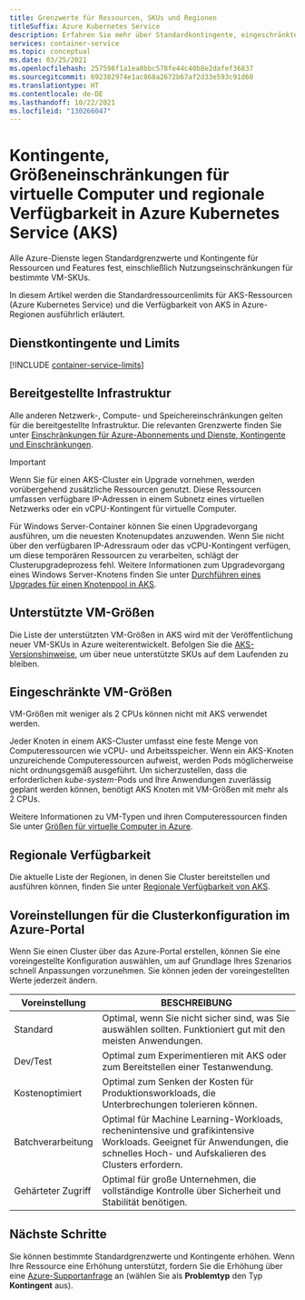 ```yaml
---
title: Grenzwerte für Ressourcen, SKUs und Regionen
titleSuffix: Azure Kubernetes Service
description: Erfahren Sie mehr über Standardkontingente, eingeschränkte SKU-Größen für Knoten-VMs und regionale Verfügbarkeit von Azure Kubernetes Service (AKS).
services: container-service
ms.topic: conceptual
ms.date: 03/25/2021
ms.openlocfilehash: 257598f1a1ea8bbc578fe44c40b8e2dafef36837
ms.sourcegitcommit: 692382974e1ac868a2672b67af2d33e593c91d60
ms.translationtype: HT
ms.contentlocale: de-DE
ms.lasthandoff: 10/22/2021
ms.locfileid: "130266047"
---
```

# <a name="quotas-virtual-machine-size-restrictions-and-region-availability-in-azure-kubernetes-service-aks"></a>Kontingente, Größeneinschränkungen für virtuelle Computer und regionale Verfügbarkeit in Azure Kubernetes Service (AKS)

Alle Azure-Dienste legen Standardgrenzwerte und Kontingente für Ressourcen und Features fest, einschließlich Nutzungseinschränkungen für bestimmte VM-SKUs.

In diesem Artikel werden die Standardressourcenlimits für AKS-Ressourcen (Azure Kubernetes Service) und die Verfügbarkeit von AKS in Azure-Regionen ausführlich erläutert.

## <a name="service-quotas-and-limits"></a>Dienstkontingente und Limits

[!INCLUDE [container-service-limits](../../includes/container-service-limits.md)]

## <a name="provisioned-infrastructure"></a>Bereitgestellte Infrastruktur

Alle anderen Netzwerk-, Compute- und Speichereinschränkungen gelten für die bereitgestellte Infrastruktur. Die relevanten Grenzwerte finden Sie unter [Einschränkungen für Azure-Abonnements und Dienste, Kontingente und Einschränkungen](../azure-resource-manager/management/azure-subscription-service-limits.md).

> [!IMPORTANT]
> Wenn Sie für einen AKS-Cluster ein Upgrade vornehmen, werden vorübergehend zusätzliche Ressourcen genutzt. Diese Ressourcen umfassen verfügbare IP-Adressen in einem Subnetz eines virtuellen Netzwerks oder ein vCPU-Kontingent für virtuelle Computer. 
>
> Für Windows Server-Container können Sie einen Upgradevorgang ausführen, um die neuesten Knotenupdates anzuwenden. Wenn Sie nicht über den verfügbaren IP-Adressraum oder das vCPU-Kontingent verfügen, um diese temporären Ressourcen zu verarbeiten, schlägt der Clusterupgradeprozess fehl. Weitere Informationen zum Upgradevorgang eines Windows Server-Knotens finden Sie unter [Durchführen eines Upgrades für einen Knotenpool in AKS][nodepool-upgrade].

## <a name="supported-vm-sizes"></a>Unterstützte VM-Größen

Die Liste der unterstützten VM-Größen in AKS wird mit der Veröffentlichung neuer VM-SKUs in Azure weiterentwickelt. Befolgen Sie die [AKS-Versionshinweise](https://github.com/Azure/AKS/releases), um über neue unterstützte SKUs auf dem Laufenden zu bleiben.

## <a name="restricted-vm-sizes"></a>Eingeschränkte VM-Größen

VM-Größen mit weniger als 2 CPUs können nicht mit AKS verwendet werden.

Jeder Knoten in einem AKS-Cluster umfasst eine feste Menge von Computeressourcen wie vCPU- und Arbeitsspeicher. Wenn ein AKS-Knoten unzureichende Computeressourcen aufweist, werden Pods möglicherweise nicht ordnungsgemäß ausgeführt. Um sicherzustellen, dass die erforderlichen *kube-system*-Pods und Ihre Anwendungen zuverlässig geplant werden können, benötigt AKS Knoten mit VM-Größen mit mehr als 2 CPUs.

Weitere Informationen zu VM-Typen und ihren Computeressourcen finden Sie unter [Größen für virtuelle Computer in Azure][vm-skus].

## <a name="region-availability"></a>Regionale Verfügbarkeit

Die aktuelle Liste der Regionen, in denen Sie Cluster bereitstellen und ausführen können, finden Sie unter [Regionale Verfügbarkeit von AKS][region-availability].

## <a name="cluster-configuration-presets-in-the-azure-portal"></a>Voreinstellungen für die Clusterkonfiguration im Azure-Portal

Wenn Sie einen Cluster über das Azure-Portal erstellen, können Sie eine voreingestellte Konfiguration auswählen, um auf Grundlage Ihres Szenarios schnell Anpassungen vorzunehmen. Sie können jeden der voreingestellten Werte jederzeit ändern.

| Voreinstellung           | BESCHREIBUNG                                                            |
|------------------|------------------------------------------------------------------------|
| Standard         | Optimal, wenn Sie nicht sicher sind, was Sie auswählen sollten. Funktioniert gut mit den meisten Anwendungen. |
| Dev/Test         | Optimal zum Experimentieren mit AKS oder zum Bereitstellen einer Testanwendung. |
| Kostenoptimiert   | Optimal zum Senken der Kosten für Produktionsworkloads, die Unterbrechungen tolerieren können. |
| Batchverarbeitung | Optimal für Machine Learning-Workloads, rechenintensive und grafikintensive Workloads. Geeignet für Anwendungen, die schnelles Hoch- und Aufskalieren des Clusters erfordern. |
| Gehärteter Zugriff  | Optimal für große Unternehmen, die vollständige Kontrolle über Sicherheit und Stabilität benötigen. |

## <a name="next-steps"></a>Nächste Schritte

Sie können bestimmte Standardgrenzwerte und Kontingente erhöhen. Wenn Ihre Ressource eine Erhöhung unterstützt, fordern Sie die Erhöhung über eine [Azure-Supportanfrage][azure-support] an (wählen Sie als **Problemtyp** den Typ **Kontingent** aus).

<!-- LINKS - External -->
[azure-support]: https://ms.portal.azure.com/#blade/Microsoft_Azure_Support/HelpAndSupportBlade/newsupportrequest
[region-availability]: https://azure.microsoft.com/global-infrastructure/services/?products=kubernetes-service

<!-- LINKS - Internal -->
[vm-skus]: ../virtual-machines/sizes.md
[nodepool-upgrade]: use-multiple-node-pools.md#upgrade-a-node-pool
